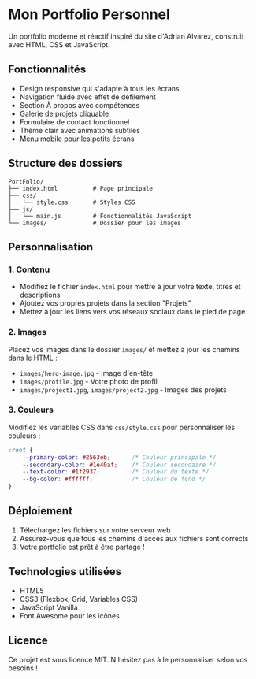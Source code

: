 # Mon Portfolio Personnel

Un portfolio moderne et réactif inspiré du site d'Adrian Alvarez, construit avec HTML, CSS et JavaScript.

## Fonctionnalités

- Design responsive qui s'adapte à tous les écrans
- Navigation fluide avec effet de défilement
- Section À propos avec compétences
- Galerie de projets cliquable
- Formulaire de contact fonctionnel
- Thème clair avec animations subtiles
- Menu mobile pour les petits écrans

## Structure des dossiers

```
PortFolio/
├── index.html          # Page principale
├── css/
│   └── style.css       # Styles CSS
├── js/
│   └── main.js         # Fonctionnalités JavaScript
└── images/             # Dossier pour les images
```

## Personnalisation

### 1. Contenu

- Modifiez le fichier `index.html` pour mettre à jour votre texte, titres et descriptions
- Ajoutez vos propres projets dans la section "Projets"
- Mettez à jour les liens vers vos réseaux sociaux dans le pied de page

### 2. Images

Placez vos images dans le dossier `images/` et mettez à jour les chemins dans le HTML :
- `images/hero-image.jpg` - Image d'en-tête
- `images/profile.jpg` - Votre photo de profil
- `images/project1.jpg`, `images/project2.jpg` - Images des projets

### 3. Couleurs

Modifiez les variables CSS dans `css/style.css` pour personnaliser les couleurs :

```css
:root {
    --primary-color: #2563eb;      /* Couleur principale */
    --secondary-color: #1e40af;    /* Couleur secondaire */
    --text-color: #1f2937;         /* Couleur du texte */
    --bg-color: #ffffff;           /* Couleur de fond */
}
```

## Déploiement

1. Téléchargez les fichiers sur votre serveur web
2. Assurez-vous que tous les chemins d'accès aux fichiers sont corrects
3. Votre portfolio est prêt à être partagé !

## Technologies utilisées

- HTML5
- CSS3 (Flexbox, Grid, Variables CSS)
- JavaScript Vanilla
- Font Awesome pour les icônes

## Licence

Ce projet est sous licence MIT. N'hésitez pas à le personnaliser selon vos besoins !
